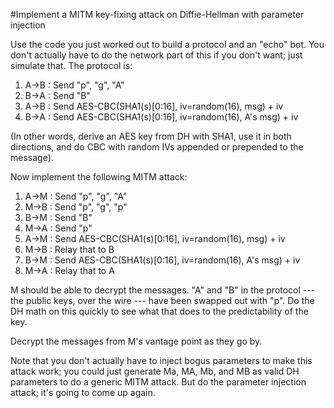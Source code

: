 #Implement a MITM key-fixing attack on Diffie-Hellman with parameter injection

Use the code you just worked out to build a protocol and an "echo" bot. You don't actually have to do the network part of this if you don't want; just simulate that. The protocol is:

1. A->B : Send "p", "g", "A"
2. B->A : Send "B"
3. A->B : Send AES-CBC(SHA1(s)[0:16], iv=random(16), msg) + iv
4. B->A : Send AES-CBC(SHA1(s)[0:16], iv=random(16), A's msg) + iv

(In other words, derive an AES key from DH with SHA1, use it in both directions, and do CBC with random IVs appended or prepended to the message).

Now implement the following MITM attack:

1. A->M : Send "p", "g", "A"
2. M->B : Send "p", "g", "p"
3. B->M : Send "B"
4. M->A : Send "p"
5. A->M : Send AES-CBC(SHA1(s)[0:16], iv=random(16), msg) + iv
6. M->B : Relay that to B
7. B->M : Send AES-CBC(SHA1(s)[0:16], iv=random(16), A's msg) + iv
8. M->A : Relay that to A

M should be able to decrypt the messages. "A" and "B" in the protocol --- the public keys, over the wire --- have been swapped out with "p". Do the DH math on this quickly to see what that does to the predictability of the key.

Decrypt the messages from M's vantage point as they go by.

Note that you don't actually have to inject bogus parameters to make this attack work; you could just generate Ma, MA, Mb, and MB as valid DH parameters to do a generic MITM attack. But do the parameter injection attack; it's going to come up again.
